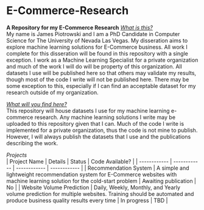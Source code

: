 # E-Commerce-Research
**A Repository for my E-Commerce Research**
<ins>*What is this?* </ins><br>
My name is James Piotrowski and I am a PhD Candidate in Computer Science for The University of Nevada Las Vegas. My disseration aims to explore machine learning solutions for E-Commerce business. All work I complete for this disseration will be found in this repository with a single exception. I work as a Machine Learning Specialist for a private organization and much of the work I will do will be property of this organization. All datasets I use will be published here so that others may validate my results, though most of the code I write will not be published here. There may be some exception to this, especially if I can find an acceptable dataset for my research outside of my organization. <br>

<ins>*What will you find here?* </ins><br>
This repository will house datasets I use for my machine learning e-commerce research. Any machine learning solutions I write may be uploaded to this repository given that I can. Much of the code I write is implemented for a private organization, thus the code is not mine to publish. However, I will always publish the datasets that I use and the publications describing the work. <br>

*Projects* <br>
| Project Name | Details | Status | Code Available? |
| ------------ | ------------ | ------------ | ------------ |
| Recommendation System | A simple and lightweight recommendation system for E-Commerce websites with machine learning solution for the cold-start problem | Awaiting publication | No |
| Website Volume Prediction | Daily, Weekly, Monthly, and Yearly volume prediction for multiple websites. Training should be automated and produce business quality results every time | In progress | TBD |
